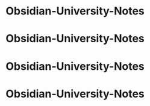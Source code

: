 # Obsidian-University-Notes
# Obsidian-University-Notes
# Obsidian-University-Notes
# Obsidian-University-Notes
